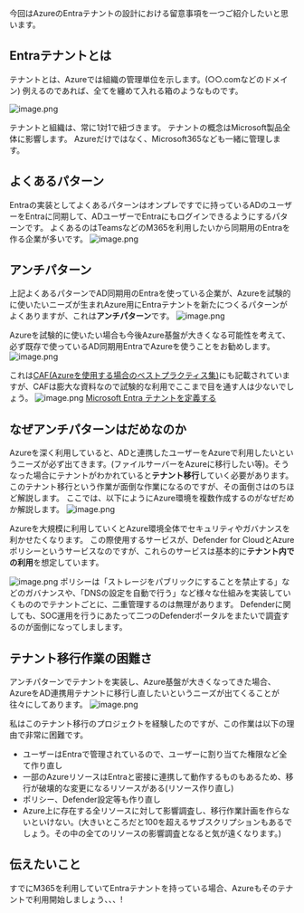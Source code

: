 今回はAzureのEntraテナントの設計における留意事項を一つご紹介したいと思います。

## Entraテナントとは
テナントとは、Azureでは組織の管理単位を示します。(○○.comなどのドメイン)
例えるのであれば、全てを纏めて入れる箱のようなものです。

![image.png](https://qiita-image-store.s3.ap-northeast-1.amazonaws.com/0/3585159/b766f7dd-c3af-47bc-a23b-8bf0ff2dd0ff.png)

テナントと組織は、常に1対1で紐づきます。
テナントの概念はMicrosoft製品全体に影響します。
Azureだけではなく、Microsoft365なども一緒に管理します。

## よくあるパターン
Entraの実装としてよくあるパターンはオンプレですでに持っているADのユーザーをEntraに同期して、ADユーザーでEntraにもログインできるようにするパターンです。
よくあるのはTeamsなどのM365を利用したいから同期用のEntraを作る企業が多いです。
![image.png](https://qiita-image-store.s3.ap-northeast-1.amazonaws.com/0/3585159/8698c2f0-9bbf-4ea9-826c-abcdbd698d27.png)

## アンチパターン
上記よくあるパターンでAD同期用のEntraを使っている企業が、Azureを試験的に使いたいニーズが生まれAzure用にEntraテナントを新たにつくるパターンがよくありますが、これは**アンチパターン**です。
![image.png](https://qiita-image-store.s3.ap-northeast-1.amazonaws.com/0/3585159/a4928787-cdf4-4099-acdb-5df55a00e637.png)

Azureを試験的に使いたい場合も今後Azure基盤が大きくなる可能性を考えて、必ず既存で使っているAD同期用EntraでAzureを使うことをお勧めします。
![image.png](https://qiita-image-store.s3.ap-northeast-1.amazonaws.com/0/3585159/48b55a1b-90ce-47ac-a8f6-e408bdb744cd.png)

これは[CAF(Azureを使用する場合のベストプラクティス集)](https://learn.microsoft.com/ja-jp/azure/cloud-adoption-framework/)にも記載されていますが、CAFは膨大な資料なので試験的な利用でここまで目を通す人は少ないでしょう。
![image.png](https://qiita-image-store.s3.ap-northeast-1.amazonaws.com/0/3585159/89114a33-3209-4471-a84c-825649552a03.png)
[Microsoft Entra テナントを定義する](https://learn.microsoft.com/ja-jp/azure/cloud-adoption-framework/ready/landing-zone/design-area/azure-ad-define)

## なぜアンチパターンはだめなのか
Azureを深く利用していると、ADと連携したユーザーをAzureで利用したいというニーズが必ず出てきます。(ファイルサーバーをAzureに移行したい等)。そうなった場合にテナントがわかれていると**テナント移行**していく必要があります。
このテナント移行という作業が面倒な作業になるのですが、その面倒さはのちほど解説します。
ここでは、以下にようにAzure環境を複数作成するのがなぜだめか解説します。
![image.png](https://qiita-image-store.s3.ap-northeast-1.amazonaws.com/0/3585159/d75e2165-25f1-4c34-a7b7-b14a06094e49.png)

Azureを大規模に利用していくとAzure環境全体でセキュリティやガバナンスを利かせたくなります。
この際使用するサービスが、Defender for CloudとAzureポリシーというサービスなのですが、これらのサービスは基本的に**テナント内での利用**を想定しています。

![image.png](https://qiita-image-store.s3.ap-northeast-1.amazonaws.com/0/3585159/c4716e24-b805-44be-8545-9b46d34a5786.png)
ポリシーは「ストレージをパブリックにすることを禁止する」などのガバナンスや、「DNSの設定を自動で行う」など様々な仕組みを実装していくもののでテナントごとに、二重管理するのは無理があります。
Defenderに関しても、SOC運用を行うにあたって二つのDefenderポータルをまたいで調査するのが面倒になってしまします。

## テナント移行作業の困難さ
アンチパターンでテナントを実装し、Azure基盤が大きくなってきた場合、AzureをAD連携用テナントに移行し直したいというニーズが出てくることが往々にしてあります。
![image.png](https://qiita-image-store.s3.ap-northeast-1.amazonaws.com/0/3585159/e1812ae9-e3c2-4ed5-a5f3-cd2bb3047d42.png)

私はこのテナント移行のプロジェクトを経験したのですが、この作業は以下の理由で非常に困難です。
- ユーザーはEntraで管理されているので、ユーザーに割り当てた権限など全て作り直し
- 一部のAzureリソースはEntraと密接に連携して動作するものもあるため、移行が破壊的な変更になるリソースがある(リソース作り直し)
- ポリシー、Defender設定等も作り直し
- Azure上に存在する全リソースに対して影響調査し、移行作業計画を作らないといけない。(大きいところだと100を超えるサブスクリプションもあるでしょう。その中の全てのリソースの影響調査となると気が遠くなります。)

## 伝えたいこと
すでにM365を利用していてEntraテナントを持っている場合、Azureもそのテナントで利用開始しましょう、、、!

